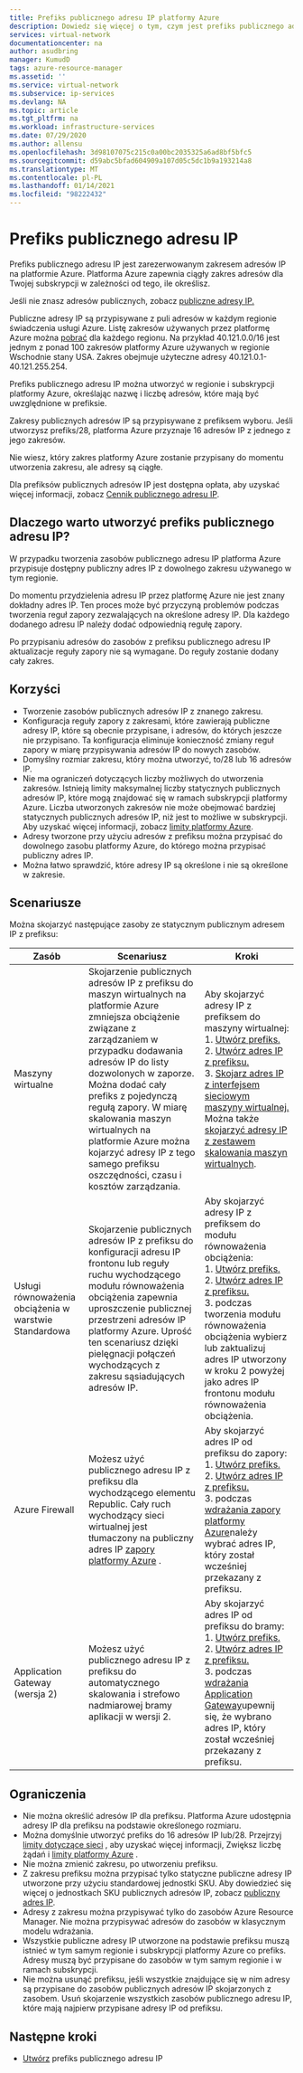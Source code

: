 ```yaml
---
title: Prefiks publicznego adresu IP platformy Azure
description: Dowiedz się więcej o tym, czym jest prefiks publicznego adresu IP platformy Azure i jak może on ułatwić przypisywanie przewidywalnych publicznych adresów IP do zasobów.
services: virtual-network
documentationcenter: na
author: asudbring
manager: KumudD
tags: azure-resource-manager
ms.assetid: ''
ms.service: virtual-network
ms.subservice: ip-services
ms.devlang: NA
ms.topic: article
ms.tgt_pltfrm: na
ms.workload: infrastructure-services
ms.date: 07/29/2020
ms.author: allensu
ms.openlocfilehash: 3d98107075c215c0a00bc2035325a6ad8bf5bfc5
ms.sourcegitcommit: d59abc5bfad604909a107d05c5dc1b9a193214a8
ms.translationtype: MT
ms.contentlocale: pl-PL
ms.lasthandoff: 01/14/2021
ms.locfileid: "98222432"
---
```

# <a name="public-ip-address-prefix"></a>Prefiks publicznego adresu IP

Prefiks publicznego adresu IP jest zarezerwowanym zakresem adresów IP na platformie Azure. Platforma Azure zapewnia ciągły zakres adresów dla Twojej subskrypcji w zależności od tego, ile określisz. 

Jeśli nie znasz adresów publicznych, zobacz [publiczne adresy IP.](./public-ip-addresses.md#public-ip-addresses)

Publiczne adresy IP są przypisywane z puli adresów w każdym regionie świadczenia usługi Azure. Listę zakresów używanych przez platformę Azure można [pobrać](https://www.microsoft.com/download/details.aspx?id=56519) dla każdego regionu. Na przykład 40.121.0.0/16 jest jednym z ponad 100 zakresów platformy Azure używanych w regionie Wschodnie stany USA. Zakres obejmuje użyteczne adresy 40.121.0.1-40.121.255.254.

Prefiks publicznego adresu IP można utworzyć w regionie i subskrypcji platformy Azure, określając nazwę i liczbę adresów, które mają być uwzględnione w prefiksie. 

Zakresy publicznych adresów IP są przypisywane z prefiksem wyboru. Jeśli utworzysz prefiks/28, platforma Azure przyznaje 16 adresów IP z jednego z jego zakresów.

Nie wiesz, który zakres platformy Azure zostanie przypisany do momentu utworzenia zakresu, ale adresy są ciągłe. 

Dla prefiksów publicznych adresów IP jest dostępna opłata, aby uzyskać więcej informacji, zobacz [Cennik publicznego adresu IP](https://azure.microsoft.com/pricing/details/ip-addresses).

## <a name="why-create-a-public-ip-address-prefix"></a>Dlaczego warto utworzyć prefiks publicznego adresu IP?

W przypadku tworzenia zasobów publicznego adresu IP platforma Azure przypisuje dostępny publiczny adres IP z dowolnego zakresu używanego w tym regionie. 

Do momentu przydzielenia adresu IP przez platformę Azure nie jest znany dokładny adres IP. Ten proces może być przyczyną problemów podczas tworzenia reguł zapory zezwalających na określone adresy IP. Dla każdego dodanego adresu IP należy dodać odpowiednią regułę zapory.

Po przypisaniu adresów do zasobów z prefiksu publicznego adresu IP aktualizacje reguły zapory nie są wymagane. Do reguły zostanie dodany cały zakres.

## <a name="benefits"></a>Korzyści

- Tworzenie zasobów publicznych adresów IP z znanego zakresu.
- Konfiguracja reguły zapory z zakresami, które zawierają publiczne adresy IP, które są obecnie przypisane, i adresów, do których jeszcze nie przypisano. Ta konfiguracja eliminuje konieczność zmiany reguł zapory w miarę przypisywania adresów IP do nowych zasobów.
- Domyślny rozmiar zakresu, który można utworzyć, to/28 lub 16 adresów IP.
- Nie ma ograniczeń dotyczących liczby możliwych do utworzenia zakresów. Istnieją limity maksymalnej liczby statycznych publicznych adresów IP, które mogą znajdować się w ramach subskrypcji platformy Azure. Liczba utworzonych zakresów nie może obejmować bardziej statycznych publicznych adresów IP, niż jest to możliwe w subskrypcji. Aby uzyskać więcej informacji, zobacz [limity platformy Azure](../azure-resource-manager/management/azure-subscription-service-limits.md?toc=%2fazure%2fvirtual-network%2ftoc.json#azure-resource-manager-virtual-networking-limits).
- Adresy tworzone przy użyciu adresów z prefiksu można przypisać do dowolnego zasobu platformy Azure, do którego można przypisać publiczny adres IP.
- Można łatwo sprawdzić, które adresy IP są określone i nie są określone w zakresie.

## <a name="scenarios"></a>Scenariusze
Można skojarzyć następujące zasoby ze statycznym publicznym adresem IP z prefiksu:

|Zasób|Scenariusz|Kroki|
|---|---|---|
|Maszyny wirtualne| Skojarzenie publicznych adresów IP z prefiksu do maszyn wirtualnych na platformie Azure zmniejsza obciążenie związane z zarządzaniem w przypadku dodawania adresów IP do listy dozwolonych w zaporze. Można dodać cały prefiks z pojedynczą regułą zapory. W miarę skalowania maszyn wirtualnych na platformie Azure można kojarzyć adresy IP z tego samego prefiksu oszczędności, czasu i kosztów zarządzania.| Aby skojarzyć adresy IP z prefiksem do maszyny wirtualnej: </br> 1. [Utwórz prefiks.](manage-public-ip-address-prefix.md) </br> 2. [Utwórz adres IP z prefiksu.](manage-public-ip-address-prefix.md) </br> 3. [Skojarz adres IP z interfejsem sieciowym maszyny wirtualnej.](virtual-network-network-interface-addresses.md#add-ip-addresses) </br> Można także [skojarzyć adresy IP z zestawem skalowania maszyn wirtualnych](https://azure.microsoft.com/resources/templates/101-vmms-with-public-ip-prefix/).
| Usługi równoważenia obciążenia w warstwie Standardowa | Skojarzenie publicznych adresów IP z prefiksu do konfiguracji adresu IP frontonu lub reguły ruchu wychodzącego modułu równoważenia obciążenia zapewnia uproszczenie publicznej przestrzeni adresów IP platformy Azure. Uprość ten scenariusz dzięki pielęgnacji połączeń wychodzących z zakresu sąsiadujących adresów IP. | Aby skojarzyć adresy IP z prefiksem do modułu równoważenia obciążenia: </br> 1. [Utwórz prefiks.](manage-public-ip-address-prefix.md) </br> 2. [Utwórz adres IP z prefiksu.](manage-public-ip-address-prefix.md) </br> 3. podczas tworzenia modułu równoważenia obciążenia wybierz lub zaktualizuj adres IP utworzony w kroku 2 powyżej jako adres IP frontonu modułu równoważenia obciążenia. |
| Azure Firewall | Możesz użyć publicznego adresu IP z prefiksu dla wychodzącego elementu Republic. Cały ruch wychodzący sieci wirtualnej jest tłumaczony na publiczny adres IP [zapory platformy Azure](../firewall/overview.md?toc=%2fazure%2fvirtual-network%2ftoc.json) . | Aby skojarzyć adres IP od prefiksu do zapory: </br> 1. [Utwórz prefiks.](manage-public-ip-address-prefix.md) </br> 2. [Utwórz adres IP z prefiksu.](manage-public-ip-address-prefix.md) </br> 3. podczas [wdrażania zapory platformy Azure](../firewall/tutorial-firewall-deploy-portal.md?toc=%2fazure%2fvirtual-network%2ftoc.json#deploy-the-firewall)należy wybrać adres IP, który został wcześniej przekazany z prefiksu.|
| Application Gateway (wersja 2) | Możesz użyć publicznego adresu IP z prefiksu do automatycznego skalowania i strefowo nadmiarowej bramy aplikacji w wersji 2. | Aby skojarzyć adres IP od prefiksu do bramy: </br> 1. [Utwórz prefiks.](manage-public-ip-address-prefix.md) </br> 2. [Utwórz adres IP z prefiksu.](manage-public-ip-address-prefix.md) </br> 3. podczas [wdrażania Application Gateway](../application-gateway/quick-create-portal.md#create-an-application-gateway)upewnij się, że wybrano adres IP, który został wcześniej przekazany z prefiksu.|

## <a name="constraints"></a>Ograniczenia

- Nie można określić adresów IP dla prefiksu. Platforma Azure udostępnia adresy IP dla prefiksu na podstawie określonego rozmiaru.
- Można domyślnie utworzyć prefiks do 16 adresów IP lub/28. Przejrzyj [limity dotyczące sieci](../azure-portal/supportability/networking-quota-requests.md) , aby uzyskać więcej informacji, Zwiększ liczbę żądań i [limity platformy Azure](../azure-resource-manager/management/azure-subscription-service-limits.md?toc=%2fazure%2fvirtual-network%2ftoc.json#azure-resource-manager-virtual-networking-limits) .
- Nie można zmienić zakresu, po utworzeniu prefiksu.
- Z zakresu prefiksu można przypisać tylko statyczne publiczne adresy IP utworzone przy użyciu standardowej jednostki SKU. Aby dowiedzieć się więcej o jednostkach SKU publicznych adresów IP, zobacz [publiczny adres IP](./public-ip-addresses.md#public-ip-addresses).
- Adresy z zakresu można przypisywać tylko do zasobów Azure Resource Manager. Nie można przypisywać adresów do zasobów w klasycznym modelu wdrażania.
- Wszystkie publiczne adresy IP utworzone na podstawie prefiksu muszą istnieć w tym samym regionie i subskrypcji platformy Azure co prefiks. Adresy muszą być przypisane do zasobów w tym samym regionie i w ramach subskrypcji.
- Nie można usunąć prefiksu, jeśli wszystkie znajdujące się w nim adresy są przypisane do zasobów publicznych adresów IP skojarzonych z zasobem. Usuń skojarzenie wszystkich zasobów publicznego adresu IP, które mają najpierw przypisane adresy IP od prefiksu.


## <a name="next-steps"></a>Następne kroki

- [Utwórz](manage-public-ip-address-prefix.md) prefiks publicznego adresu IP